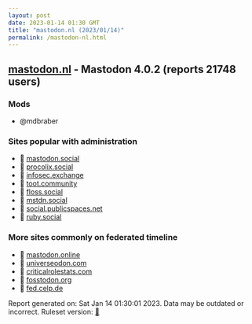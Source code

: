 ```yaml
---
layout: post
date: 2023-01-14 01:30 GMT
title: "mastodon.nl (2023/01/14)"
permalink: /mastodon-nl.html
---
```


## [mastodon.nl](https://mastodon.nl) - Mastodon 4.0.2 (reports 21748 users)

### Mods
 * @mdbraber

### Sites popular with administration

* 🐘 [mastodon.social](/mastodon-social.html)
* 🐘 [procolix.social](/procolix-social.html)
* 🐘 [infosec.exchange](/infosec-exchange.html)
* 🐘 [toot.community](/toot-community.html)
* 🐘 [floss.social](/floss-social.html)
* 🐘 [mstdn.social](/mstdn-social.html)
* 🐘 [social.publicspaces.net](/social-publicspaces-net.html)
* 🐘 [ruby.social](/ruby-social.html)

### More sites commonly on federated timeline

* 🐘 [mastodon.online](/mastodon-online.html)
* 🐘 [universeodon.com](/universeodon-com.html)
* 🐘 [criticalrolestats.com](/criticalrolestats-com.html)
* 🐘 [fosstodon.org](/fosstodon-org.html)
* 🐘 [fed.celp.de](/fed-celp-de.html)

Report generated on: Sat Jan 14 01:30:01 2023. Data may be outdated or incorrect.
Ruleset version: [🧁](/version-cupcake)
